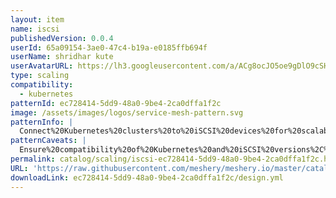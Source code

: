 ```yaml
---
layout: item
name: iscsi
publishedVersion: 0.0.4
userId: 65a09154-3ae0-47c4-b19a-e0185ffb694f
userName: shridhar kute
userAvatarURL: https://lh3.googleusercontent.com/a/ACg8ocJO5oe9gDlO9cSHCoVRuTOqRLlfnlf3W9cEdz7HVgGZBge5OQY=s96-c
type: scaling
compatibility:
  - kubernetes
patternId: ec728414-5dd9-48a0-9be4-2ca0dffa1f2c
image: /assets/images/logos/service-mesh-pattern.svg
patternInfo: |
  Connect%20Kubernetes%20clusters%20to%20iSCSI%20devices%20for%20scalable%20storage%20solutions%2C%20supporting%20direct%20or%20multipath%20connections%20with%20CHAP%20authentication.
patternCaveats: |
  Ensure%20compatibility%20of%20Kubernetes%20and%20iSCSI%20versions%2C%20configure%20network%20settings%20appropriately%2C%20and%20monitor%20performance%20and%20scalability%20of%20both%20storage%20and%20network%20infrastructure.
permalink: catalog/scaling/iscsi-ec728414-5dd9-48a0-9be4-2ca0dffa1f2c.html
URL: 'https://raw.githubusercontent.com/meshery/meshery.io/master/catalog/ec728414-5dd9-48a0-9be4-2ca0dffa1f2c/0.0.4/design.yml'
downloadLink: ec728414-5dd9-48a0-9be4-2ca0dffa1f2c/design.yml
---
```

